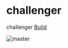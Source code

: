 # challenger
challenger
[Build](https://github.com/lionelkouame/challenger/actions/workflows/symfony.yml/badge.svg)

![master](https://github.com/lionelkouame/challenger/actions/workflows/symfony.yml)
